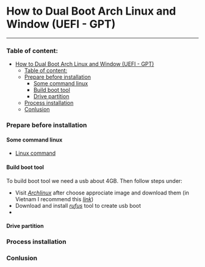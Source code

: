 # How to Dual Boot Arch Linux and Window (UEFI - GPT)
___
### Table of content: 
- [How to Dual Boot Arch Linux and Window (UEFI - GPT)](#how-to-dual-boot-arch-linux-and-window-uefi---gpt)
    - [Table of content:](#table-of-content)
    - [Prepare before installation](#prepare-before-installation)
      - [Some command linux](#some-command-linux)
      - [Build boot tool](#build-boot-tool)
      - [Drive partition](#drive-partition)
    - [Process installation](#process-installation)
    - [Conlusion](#conlusion)

### Prepare before installation
#### Some command linux
- [Linux command](./linux-command.md)
#### Build boot tool
To build boot tool we need a usb about 4GB. Then follow steps under: 
- Visit [*Archlinux*](https://archlinux.org/download/) after choose approciate image and download them (in Vietnam I recommend this [*link*](http://mirror.bizflycloud.vn/archlinux/iso/2023.07.01/))
- Download and install [*rufus*](https://rufus.ie/en/#google_vignette) tool to create usb boot
- 

#### Drive partition

### Process installation
### Conlusion
